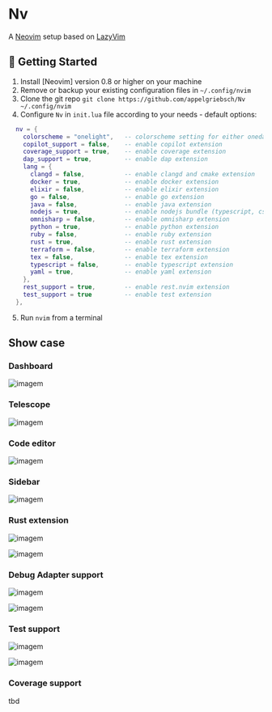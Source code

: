 # Nv

A [Neovim](https://neovim.io) setup based on [LazyVim](https://github.com/LazyVim/LazyVim)

## 🚀 Getting Started

1. Install [Neovim] version 0.8 or higher on your machine
2. Remove or backup your existing configuration files in `~/.config/nvim`
3. Clone the git repo `git clone https://github.com/appelgriebsch/Nv ~/.config/nvim`
4. Configure `Nv` in `init.lua` file according to your needs - default options:
```lua
  nv = {
    colorscheme = "onelight",   -- colorscheme setting for either onedark.nvim or github-theme
    copilot_support = false,    -- enable copilot extension
    coverage_support = true,    -- enable coverage extension
    dap_support = true,         -- enable dap extension
    lang = {
      clangd = false,           -- enable clangd and cmake extension
      docker = true,            -- enable docker extension
      elixir = false,           -- enable elixir extension
      go = false,               -- enable go extension
      java = false,             -- enable java extension
      nodejs = true,            -- enable nodejs bundle (typescript, css, html, json)
      omnisharp = false,        -- enable omnisharp extension
      python = true,            -- enable python extension
      ruby = false,             -- enable ruby extension
      rust = true,              -- enable rust extension
      terraform = false,        -- enable terraform extension
      tex = false,              -- enable tex extension
      typescript = false,       -- enable typescript extension
      yaml = true,              -- enable yaml extension
    },
    rest_support = true,        -- enable rest.nvim extension
    test_support = true         -- enable test extension
  },
```
5. Run `nvim` from a terminal

## Show case

### Dashboard

![imagem](https://github.com/appelgriebsch/Nv/assets/6803419/b6eb04fd-0b55-45b2-bfe7-832299b78262)

### Telescope

![imagem](https://github.com/appelgriebsch/Nv/assets/6803419/20a6a7e9-4c4c-4987-a58a-74efd3a946dd)

### Code editor

![imagem](https://github.com/appelgriebsch/Nv/assets/6803419/db355698-801f-472a-bae7-57fe2366290d)

### Sidebar

![imagem](https://github.com/appelgriebsch/Nv/assets/6803419/99b684bc-56b9-49f2-91b4-720e945cafd7)

### Rust extension

![imagem](https://github.com/appelgriebsch/Nv/assets/6803419/ad7d44da-8c5d-4262-a623-5acbd1ad5dd1)

![imagem](https://github.com/appelgriebsch/Nv/assets/6803419/a3202f64-7bf9-4081-b939-e44fce9fc909)

### Debug Adapter support

![imagem](https://github.com/appelgriebsch/Nv/assets/6803419/8545f178-cede-424e-a760-3c0474065d36)

![imagem](https://github.com/appelgriebsch/Nv/assets/6803419/969b99a9-5683-44e4-94bc-13ef5c24b334)

### Test support

![imagem](https://github.com/appelgriebsch/Nv/assets/6803419/8ae18d60-d1db-4c7c-945f-b1f85e8b1641)

![imagem](https://github.com/appelgriebsch/Nv/assets/6803419/235fc864-3f5f-40fa-801f-6023652990df)

### Coverage support

tbd
